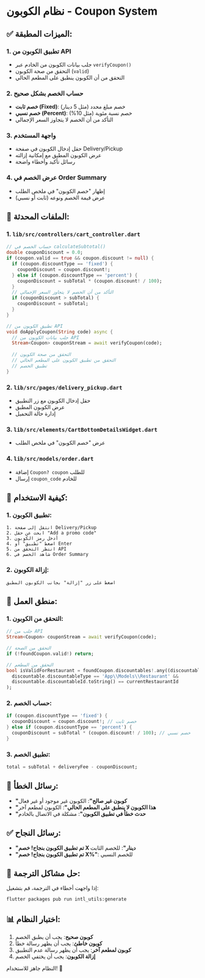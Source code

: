 # نظام الكوبون - Coupon System

## ✅ الميزات المطبقة:

### 1. **تطبيق الكوبون من API**
- جلب بيانات الكوبون من الخادم عبر `verifyCoupon()`
- التحقق من صحة الكوبون (`valid`)
- التحقق من أن الكوبون ينطبق على المطعم الحالي

### 2. **حساب الخصم بشكل صحيح**
- **خصم ثابت (Fixed)**: خصم مبلغ محدد (مثل 5 دينار)
- **خصم نسبي (Percent)**: خصم نسبة مئوية (مثل 10%)
- التأكد من أن الخصم لا يتجاوز السعر الإجمالي

### 3. **واجهة المستخدم**
- حقل إدخال الكوبون في صفحة Delivery/Pickup
- عرض الكوبون المطبق مع إمكانية إزالته
- رسائل تأكيد وأخطاء واضحة

### 4. **عرض الخصم في Order Summary**
- إظهار "خصم الكوبون" في ملخص الطلب
- عرض قيمة الخصم ونوعه (ثابت أو نسبي)

## 📁 الملفات المحدثة:

### 1. **`lib/src/controllers/cart_controller.dart`**
```dart
// حساب الخصم في calculateSubtotal()
double couponDiscount = 0.0;
if (coupon.valid == true && coupon.discount != null) {
  if (coupon.discountType == 'fixed') {
    couponDiscount = coupon.discount!;
  } else if (coupon.discountType == 'percent') {
    couponDiscount = subTotal * (coupon.discount! / 100);
  }
  // التأكد من أن الخصم لا يتجاوز السعر الإجمالي
  if (couponDiscount > subTotal) {
    couponDiscount = subTotal;
  }
}

// تطبيق الكوبون من API
void doApplyCoupon(String code) async {
  // جلب بيانات الكوبون من API
  Stream<Coupon> couponStream = await verifyCoupon(code);
  
  // التحقق من صحة الكوبون
  // التحقق من تطبيق الكوبون على المطعم الحالي
  // تطبيق الخصم
}
```

### 2. **`lib/src/pages/delivery_pickup.dart`**
- حقل إدخال الكوبون مع زر التطبيق
- عرض الكوبون المطبق
- إدارة حالة التحميل

### 3. **`lib/src/elements/CartBottomDetailsWidget.dart`**
- عرض "خصم الكوبون" في ملخص الطلب

### 4. **`lib/src/models/order.dart`**
- إضافة `Coupon? coupon` للطلب
- إرسال `coupon_code` للخادم

## 🔧 كيفية الاستخدام:

### 1. **تطبيق الكوبون:**
```
1. انتقل إلى صفحة Delivery/Pickup
2. ابحث عن حقل "Add a promo code"
3. أدخل رمز الكوبون
4. اضغط "تطبيق" أو Enter
5. انتظر التحقق من API
6. شاهد الخصم في Order Summary
```

### 2. **إزالة الكوبون:**
```
اضغط على زر "إزالة" بجانب الكوبون المطبق
```

## 🎯 منطق العمل:

### 1. **التحقق من الكوبون:**
```dart
// جلب من API
Stream<Coupon> couponStream = await verifyCoupon(code);

// التحقق من الصحة
if (!foundCoupon.valid!) return;

// التحقق من المطعم
bool isValidForRestaurant = foundCoupon.discountables!.any((discountable) =>
  discountable.discountableType == 'App\\Models\\Restaurant' &&
  discountable.discountableId.toString() == currentRestaurantId
);
```

### 2. **حساب الخصم:**
```dart
if (coupon.discountType == 'fixed') {
  couponDiscount = coupon.discount!; // خصم ثابت
} else if (coupon.discountType == 'percent') {
  couponDiscount = subTotal * (coupon.discount! / 100); // خصم نسبي
}
```

### 3. **تطبيق الخصم:**
```dart
total = subTotal + deliveryFee - couponDiscount;
```

## 🚨 رسائل الخطأ:

- **"كوبون غير صالح"**: الكوبون غير موجود أو غير فعال
- **"هذا الكوبون لا ينطبق على المطعم الحالي"**: الكوبون لمطعم آخر
- **"حدث خطأ في تطبيق الكوبون"**: مشكلة في الاتصال بالخادم

## ✅ رسائل النجاح:

- **"تم تطبيق الكوبون بنجاح! خصم X دينار"**: للخصم الثابت
- **"تم تطبيق الكوبون بنجاح! خصم X%"**: للخصم النسبي

## 🔄 حل مشاكل الترجمة:

إذا واجهت أخطاء في الترجمة، قم بتشغيل:
```bash
flutter packages pub run intl_utils:generate
```

## 📊 اختبار النظام:

1. **كوبون صحيح**: يجب أن يطبق الخصم
2. **كوبون خاطئ**: يجب أن يظهر رسالة خطأ
3. **كوبون لمطعم آخر**: يجب أن يظهر رسالة عدم التطبيق
4. **إزالة الكوبون**: يجب أن يختفي الخصم

النظام جاهز للاستخدام! 🚀
